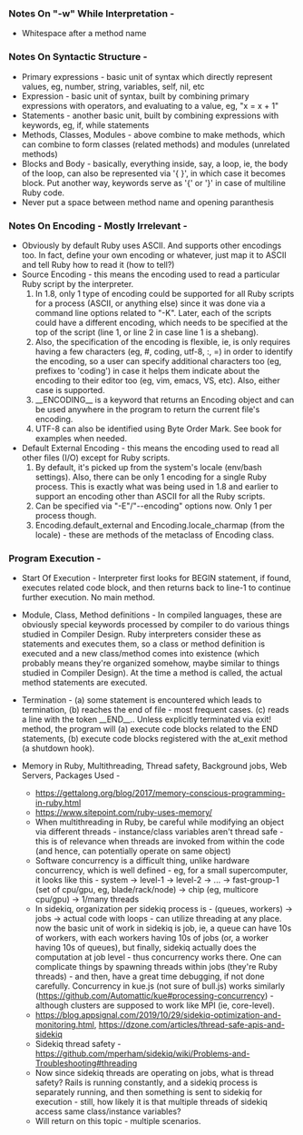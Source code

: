 ### Notes On "-w" While Interpretation -
  * Whitespace after a method name

### Notes On Syntactic Structure -
  * Primary expressions - basic unit of syntax which directly represent values, eg, number, string, variables, self, nil, etc
  * Expression - basic unit of syntax, built by combining primary expressions with operators, and evaluating to a value, eg, "x = x + 1"
  * Statements - another basic unit, built by combining expressions with keywords, eg, if, while statements
  * Methods, Classes, Modules - above combine to make methods, which can combine to form classes (related methods) and modules (unrelated methods)
  * Blocks and Body - basically, everything inside, say, a loop, ie, the body of the loop, can also be represented via '{ }', in which case it becomes block. Put
    another way, keywords serve as '{' or '}' in case of multiline Ruby code.
  * Never put a space between method name and opening paranthesis

### Notes On Encoding - Mostly Irrelevant -
  * Obviously by default Ruby uses ASCII. And supports other encodings too. In fact, define your own encoding or whatever, just map it to ASCII and tell Ruby how to
    read it (how to tell?)
  * Source Encoding - this means the encoding used to read a particular Ruby script by the interpreter.
    1. In 1.8, only 1 type of encoding could be supported for all Ruby scripts for a process (ASCII, or anything else) since it was done via a command line options
       related to "-K". Later, each of the scripts could have a different encoding, which needs to be specified at the top of the script (line 1, or line 2 in case
       line 1 is a shebang).
    2. Also, the specification of the encoding is flexible, ie, is only requires having a few characters (eg, #, coding, utf-8, :, =) in order to identify the encoding,
       so a user can specify additional characters too (eg, prefixes to 'coding') in case it helps them indicate about the encoding to their editor too (eg, vim, emacs,
       VS, etc). Also, either case is supported.
    3. \_\_ENCODING\_\_ is a keyword that returns an Encoding object and can be used anywhere in the program to return the current file's encoding.
    4. UTF-8 can also be identified using Byte Order Mark. See book for examples when needed.
  * Default External Encoding - this means the encoding used to read all other files (I/O) except for Ruby scripts.
    1. By default, it's picked up from the system's locale (env/bash settings). Also, there can be only 1 encoding for a single Ruby process. This is exactly what was
       being used in 1.8 and earlier to support an encoding other than ASCII for all the Ruby scripts.
    2. Can be specified via "-E"/"--encoding" options now. Only 1 per process though.
    3. Encoding.default\_external and Encoding.locale\_charmap (from the locale) - these are methods of the metaclass of Encoding class.

### Program Execution -
  * Start Of Execution - Interpreter first looks for BEGIN statement, if found, executes related code block, and then returns back to line-1 to continue further
    execution. No main method.
  * Module, Class, Method definitions - In compiled languages, these are obviously special keywords processed by compiler to do various things studied in Compiler
    Design. Ruby interpreters consider these as statements and executes them, so a class or method definition is executed and a new class/method comes into existence
    (which probably means they're organized somehow, maybe similar to things studied in Compiler Design). At the time a method is called, the actual method statements
    are executed.
  * Termination - (a) some statement is encountered which leads to termination, (b) reaches the end of file - most frequent cases. (c) reads a line with the token
    \_\_END\_\_.. Unless explicitly terminated via exit! method, the program will (a) execute code blocks related to the END statements, (b) execute code blocks
    registered with the at\_exit method (a shutdown hook).

  * Memory in Ruby, Multithreading, Thread safety, Background jobs, Web Servers, Packages Used -
    - https://gettalong.org/blog/2017/memory-conscious-programming-in-ruby.html
    - https://www.sitepoint.com/ruby-uses-memory/
    - When multithreading in Ruby, be careful while modifying an object via different threads - instance/class variables aren't thread safe - this is of relevance
      when threads are invoked from within the code (and hence, can potentially operate on same object)
    - Software concurrency is a difficult thing, unlike hardware concurrency, which is well defined - eg, for a small supercomputer, it looks like this -
      system -> level-1 -> level-2 -> ... -> fast-group-1 (set of cpu/gpu, eg, blade/rack/node) -> chip (eg, multicore cpu/gpu) -> 1/many threads
    - In sidekiq, organization per sidekiq process is - (queues, workers) -> jobs -> actual code with loops - can utilize threading at any place. now the basic unit
      of work in sidekiq is job, ie, a queue can have 10s of workers, with each workers having 10s of jobs (or, a worker having 10s of queues), but finally, sidekiq
      actually does the computation at job level - thus concurrency works there. One can complicate things by spawning threads within jobs (they're Ruby threads) -
      and then, have a great time debugging, if not done carefully. Concurrency in kue.js (not sure of bull.js) works similarly
      (https://github.com/Automattic/kue#processing-concurrency) - although clusters are supposed to work like MPI (ie, core-level).
    - https://blog.appsignal.com/2019/10/29/sidekiq-optimization-and-monitoring.html, https://dzone.com/articles/thread-safe-apis-and-sidekiq
    - Sidekiq thread safety - https://github.com/mperham/sidekiq/wiki/Problems-and-Troubleshooting#threading
    - Now since sidekiq threads are operating on jobs, what is thread safety? Rails is running constantly, and a sidekiq process is separately running, and then
      something is sent to sidekiq for execution - still, how likely it is that multiple threads of sidekiq access same class/instance variables?
    - Will return on this topic - multiple scenarios.
